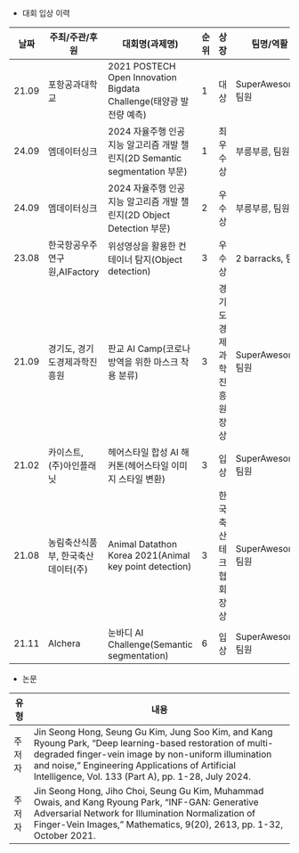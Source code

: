 - 대회 입상 이력

|날짜|주최/주관/후원|대회명(과제명)|순위|상장|팀명/역활|
|-|-|-|--|-|-|
|21.09|포항공과대학교|2021 POSTECH Open Innovation Bigdata Challenge(태양광 발전량 예측)|1|대상|SuperAwesome, 팀원|
|24.09|엠데이터싱크|2024 자율주행 인공지능 알고리즘 개발 챌린지(2D Semantic segmentation 부문)|1|최우수상|부릉부릉, 팀원|
|24.09|엠데이터싱크|2024 자율주행 인공지능 알고리즘 개발 챌린지(2D Object Detection 부문)|2|우수상|부릉부릉, 팀원|
|23.08|한국항공우주연구원,AIFactory|위성영상을 활용한 컨테이너 탐지(Object detection)|3|우수상|2 barracks, 팀장|
|21.09|경기도, 경기도경제과학진흥원|판교 AI Camp(코로나 방역을 위한 마스크 착용 분류)|3|경기도경제과학진흥원장상|SuperAwesome, 팀원|
|21.02|카이스트, (주)아인플래닛|헤어스타일 합성 AI 해커톤(헤어스타일 이미지 스타일 변환)|3|입상|SuperAwesome, 팀원|
|21.08|농림축산식품부, 한국축산데이터(주)|Animal Datathon Korea 2021(Animal key point detection)|3|한국축산테크협회장상|SuperAwesome, 팀원|
|21.11|Alchera|눈바디 AI Challenge(Semantic segmentation)|6|입상|SuperAwesome, 팀원|


- 논문

|유형|내용|
|--|-|
|주저자|Jin Seong Hong, Seung Gu Kim, Jung Soo Kim, and Kang Ryoung Park, “Deep learning-based restoration of multi-degraded finger-vein image by non-uniform illumination and noise,” Engineering Applications of Artificial Intelligence, Vol. 133 (Part A), pp. 1-28, July 2024.|
|주저자|Jin Seong Hong, Jiho Choi, Seung Gu Kim, Muhammad Owais, and Kang Ryoung Park, “INF-GAN: Generative Adversarial Network for Illumination Normalization of Finger-Vein Images,” Mathematics, 9(20), 2613, pp. 1-32, October 2021.|
